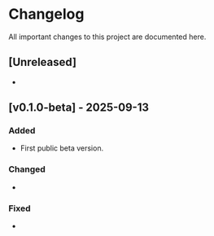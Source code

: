 # Changelog
All important changes to this project are documented here.

## [Unreleased]
- 

## [v0.1.0-beta] - 2025-09-13
### Added
- First public beta version.

### Changed
- 

### Fixed
- 
